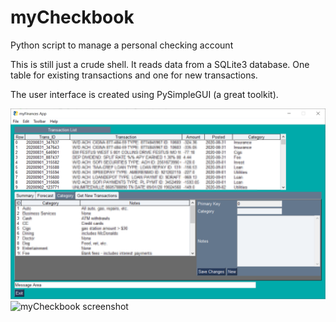 # myCheckbook
Python script to manage a personal checking account

This is still just a crude shell. It reads data from a SQLite3 database. One table for existing transactions and one for new transactions. 

The user interface is created using PySimpleGUI (a great toolkit).

![myCheckbook screenshot](/myCheckbook.png)
![myCheckbook screenshot](/myCheckbook-graph)
